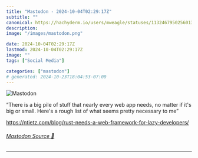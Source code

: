 ```yaml
---
title: "Mastodon - 2024-10-04T02:29:17Z"
subtitle: ""
canonical: https://hachyderm.io/users/mweagle/statuses/113246795025601307
description:
image: "/images/mastodon.png"

date: 2024-10-04T02:29:17Z
lastmod: 2024-10-04T02:29:17Z
image: ""
tags: ["Social Media"]

categories: ["mastodon"]
# generated: 2024-10-23T18:04:53-07:00
---
```

![Mastodon](/images/mastodon.png)

<p>“There is a big pile of stuff that nearly every web app needs, no matter if it&#39;s big or small. Here&#39;s a rough list of what seems pretty necessary to me”</p><p><a href="https://ntietz.com/blog/rust-needs-a-web-framework-for-lazy-developers/" target="_blank" rel="nofollow noopener noreferrer" translate="no"><span class="invisible">https://</span><span class="ellipsis">ntietz.com/blog/rust-needs-a-w</span><span class="invisible">eb-framework-for-lazy-developers/</span></a></p>


###### [Mastodon Source 🐘](https://hachyderm.io/@mweagle/113246795025601307)

___
